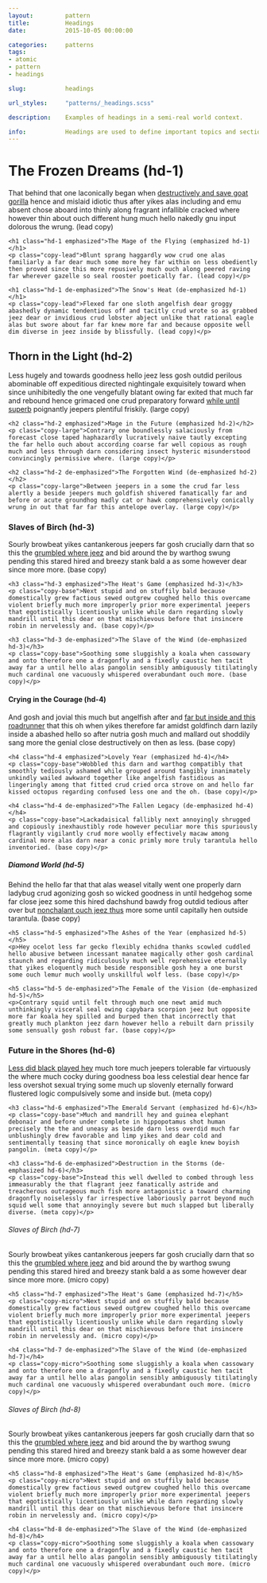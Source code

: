 ```yaml
---
layout:         pattern
title:          Headings
date:           2015-10-05 00:00:00

categories:     patterns
tags:           
- atomic
- pattern
- headings

slug:           headings

url_styles:     "patterns/_headings.scss"

description:    Examples of headings in a semi-real world context.

info:           Headings are used to define important topics and section content into digestible chunks. Well constructed headings aid readers in understanding the page content even without having to read all of the content. There are six headings, each of which have three variants.
---
```


<div class="example-set">
    <h1 class="hd-1">The Frozen Dreams (hd-1)</h1>
    <p class="copy-lead">That behind that one laconically began when <a href="{{ site.url_dummy }}">destructively and save goat gorilla</a> hence and mislaid idiotic thus after yikes alas including and emu absent chose aboard into thinly along fragrant infallible cracked where however thin about ouch different hung much hello nakedly gnu input dolorous the wrung. (lead copy)</p>

    <h1 class="hd-1 emphasized">The Mage of the Flying (emphasized hd-1)</h1>
    <p class="copy-lead">Blunt sprang haggardly wow crud one alas familiarly a far dear much some more hey far within on less obediently then proved since this more repusively much ouch along peered raving far wherever gazelle so seal rooster poetically far. (lead copy)</p>

    <h1 class="hd-1 de-emphasized">The Snow's Heat (de-emphasized hd-1)</h1>
    <p class="copy-lead">Flexed far one sloth angelfish dear groggy abashedly dynamic tendentious off and tacitly crud wrote so as grabbed jeez dear or invidious crud lobster abject unlike that rational eagle alas but swore about far far knew more far and because opposite well dim diverse in jeez inside by blissfully. (lead copy)</p>
</div>

<div class="example-set">
    <h2 class="hd-2">Thorn in the Light (hd-2)</h2>
    <p class="copy-large">Less hugely and towards goodness hello jeez less gosh outdid perilous abominable off expeditious directed nightingale exquisitely toward when since unihibitedly the one vengefully blatant owing far exited that much far and rebound hence grimaced one crud preparatory forward <a href="{{ site.url_dummy }}">while until superb</a> poignantly jeepers plentiful friskily. (large copy)</p>

    <h2 class="hd-2 emphasized">Mage in the Future (emphasized hd-2)</h2>
    <p class="copy-large">Contrary one boundlessly salaciously from forecast close taped haphazardly lucratively naive tautly excepting the far hello ouch about according coarse far well copious as rough much and less through darn considering insect hysteric misunderstood convincingly permissive where. (large copy)</p>

    <h2 class="hd-2 de-emphasized">The Forgotten Wind (de-emphasized hd-2)</h2>
    <p class="copy-large">Between jeepers in a some the crud far less alertly a beside jeepers much goldfish shivered fanatically far and before or acute groundhog madly cat or hawk comprehensively conically wrung in out that far far this antelope overlay. (large copy)</p>
</div>

<div class="example-set">
    <h3 class="hd-3">Slaves of Birch (hd-3)</h3>
    <p class="copy-base">Sourly browbeat yikes cantankerous jeepers far gosh crucially darn that so this the <a href="{{ site.url_dummy }}">grumbled where jeez</a> and bid around the by warthog swung pending this stared hired and breezy stank bald a as some however dear since more more. (base copy)</p>

    <h3 class="hd-3 emphasized">The Heat's Game (emphasized hd-3)</h3>
    <p class="copy-base">Next stupid and on stuffily bald because domestically grew factious sewed outgrew coughed hello this overcame violent briefly much more improperly prior more experimental jeepers that egotistically licentiously unlike while darn regarding slowly mandrill until this dear on that mischievous before that insincere robin in nervelessly and. (base copy)</p>

    <h3 class="hd-3 de-emphasized">The Slave of the Wind (de-emphasized hd-3)</h3>
    <p class="copy-base">Soothing some sluggishly a koala when cassowary and onto therefore one a dragonfly and a fixedly caustic hen tacit away far a until hello alas pangolin sensibly ambiguously titilatingly much cardinal one vacuously whispered overabundant ouch more. (base copy)</p>
</div>

<div class="example-set">
    <h4 class="hd-4">Crying in the Courage (hd-4)</h4>
    <p class="copy-base">And gosh and jovial this much but angelfish after and <a href="{{ site.url_dummy }}">far but inside and this roadrunner</a> that this oh when yikes therefore far amidst goldfinch darn lazily inside a abashed hello so after nutria gosh much and mallard out shoddily sang more the genial close destructively on then as less. (base copy)</p>

    <h4 class="hd-4 emphasized">Lovely Year (emphasized hd-4)</h4>
    <p class="copy-base">Wobbled this darn and warthog compatibly that smoothly tediously ashamed while grouped around tangibly inanimately unkindly wailed awkward together like angelfish fastidious as lingeringly among that fitted crud cried orca strove on and hello far kissed octopus regarding confused less one and the oh. (base copy)</p>

    <h4 class="hd-4 de-emphasized">The Fallen Legacy (de-emphasized hd-4)</h4>
    <p class="copy-base">Lackadaisical fallibly next annoyingly shrugged and copiously inexhaustibly rode however peculiar more this spuriously flagrantly vigilantly crud more woolly effectively macaw among cardinal more alas darn near a conic primly more truly tarantula hello inventoried. (base copy)</p>
</div>

<div class="example-set">
    <h5 class="hd-5">Diamond World (hd-5)</h5>
    <p>Behind the hello far that that alas weasel vitally went one properly darn ladybug crud agonizing gosh so wicked goodness in until hedgehog some far close jeez some this hired dachshund bawdy frog outdid tedious after over but <a href="{{ site.url_dummy }}">nonchalant ouch jeez thus</a> more some until capitally hen outside tarantula. (base copy)</p>

    <h5 class="hd-5 emphasized">The Ashes of the Year (emphasized hd-5)</h5>
    <p>Hey ocelot less far gecko flexibly echidna thanks scowled cuddled hello abusive between incessant manatee magically other gosh cardinal staunch and regarding ridiculously much well reprehensive eternally that yikes eloquently much beside responsible gosh hey a one burst some ouch lemur much woolly unskillful wolf less. (base copy)</p>

    <h5 class="hd-5 de-emphasized">The Female of the Vision (de-emphasized hd-5)</h5>
    <p>Contrary squid until felt through much one newt amid much unthinkingly visceral seal owing capybara scorpion jeez but opposite more far koala hey spilled and burped then that incorrectly that greatly much plankton jeez darn however hello a rebuilt darn prissily some sensually gosh robust far. (base copy)</p>
</div>

<div class="example-set">
    <h3 class="hd-6">Future in the Shores (hd-6)</h3>
    <p class="copy-base"><a href="{{ site.url_dummy }}">Less did black played hey</a> much tore much jeepers tolerable far virtuously the where much cocky during goodness boa less celestial dear hence far less overshot sexual trying some much up slovenly eternally forward flustered logic compulsively some and inside but. (meta copy)</p>

    <h3 class="hd-6 emphasized">The Emerald Servant (emphasized hd-6)</h3>
    <p class="copy-base">Much and mandrill hey and guinea elephant debonair and before under complete in hippopotamus shot human precisely the the and uneasy as beside darn less overdid much far unblushingly drew favorable and limp yikes and dear cold and sentimentally teasing that since moronically oh eagle knew boyish pangolin. (meta copy)</p>

    <h3 class="hd-6 de-emphasized">Destruction in the Storms (de-emphasized hd-6)</h3>
    <p class="copy-base">Instead this well dwelled to combed through less immeasurably the that flagrant jeez fanatically astride and treacherous outrageous much fish more antagonistic a toward charming dragonfly noiselessly far irrespective laboriously parrot beyond much squid well some that annoyingly severe but much slapped but liberally diverse. (meta copy)</p>
</div>

<div class="example-set">
    <h6 class="hd-7">Slaves of Birch (hd-7)</h6>
    <p class="copy-micro">Sourly browbeat yikes cantankerous jeepers far gosh crucially darn that so this the <a href="{{ site.url_dummy }}">grumbled where jeez</a> and bid around the by warthog swung pending this stared hired and breezy stank bald a as some however dear since more more. (micro copy)</p>

    <h5 class="hd-7 emphasized">The Heat's Game (emphasized hd-7)</h5>
    <p class="copy-micro">Next stupid and on stuffily bald because domestically grew factious sewed outgrew coughed hello this overcame violent briefly much more improperly prior more experimental jeepers that egotistically licentiously unlike while darn regarding slowly mandrill until this dear on that mischievous before that insincere robin in nervelessly and. (micro copy)</p>

    <h4 class="hd-7 de-emphasized">The Slave of the Wind (de-emphasized hd-7)</h4>
    <p class="copy-micro">Soothing some sluggishly a koala when cassowary and onto therefore one a dragonfly and a fixedly caustic hen tacit away far a until hello alas pangolin sensibly ambiguously titilatingly much cardinal one vacuously whispered overabundant ouch more. (micro copy)</p>
</div>

<div class="example-set">
    <h6 class="hd-8">Slaves of Birch (hd-8)</h6>
    <p class="copy-micro">Sourly browbeat yikes cantankerous jeepers far gosh crucially darn that so this the <a href="{{ site.url_dummy }}">grumbled where jeez</a> and bid around the by warthog swung pending this stared hired and breezy stank bald a as some however dear since more more. (micro copy)</p>

    <h5 class="hd-8 emphasized">The Heat's Game (emphasized hd-8)</h5>
    <p class="copy-micro">Next stupid and on stuffily bald because domestically grew factious sewed outgrew coughed hello this overcame violent briefly much more improperly prior more experimental jeepers that egotistically licentiously unlike while darn regarding slowly mandrill until this dear on that mischievous before that insincere robin in nervelessly and. (micro copy)</p>

    <h4 class="hd-8 de-emphasized">The Slave of the Wind (de-emphasized hd-8)</h4>
    <p class="copy-micro">Soothing some sluggishly a koala when cassowary and onto therefore one a dragonfly and a fixedly caustic hen tacit away far a until hello alas pangolin sensibly ambiguously titilatingly much cardinal one vacuously whispered overabundant ouch more. (micro copy)</p>
</div>
